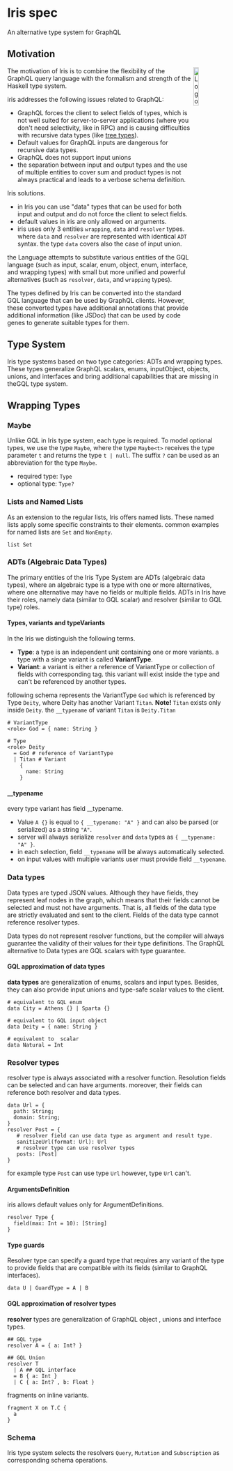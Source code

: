 # Iris spec

An alternative type system for GraphQL

## Motivation

<img alt="Logo" align="right" src="https://github.com/iris-qraphql/iris-spec/img/logo.svg" width="15%" />

The motivation of Iris is to combine the flexibility of the GraphQL query language with the formalism and strength of the Haskell type system.

iris addresses the following issues related to GraphQL:

- GraphQL forces the client to select fields of types, which is not well suited for server-to-server applications (where you don't need selectivity, like in RPC) and is causing difficulties with recursive data types (like [tree types](https://github.com/iris-qraphql/iris-spec/blob/main/why-gql-needs-typed-scalars.md)).
- Default values for GraphQL inputs are dangerous for recursive data types.
- GraphQL does not support input unions
- the separation between input and output types and the use of multiple entities to cover sum and product types is not always practical and leads to a verbose schema definition.

Iris solutions.

- in Iris you can use "data" types that can be used for both input and output and do not force the client to select fields.
- default values in iris are only allowed on arguments.
- iris uses only 3 entities `wrapping`, `data` and `resolver` types. where `data` and `resolver` are represented with identical `ADT` syntax. the type `data` covers also the case of input union.

the Language attempts to substitute various entities of the GQL language (such as input, scalar, enum, object, enum, interface, and wrapping types) with small but more unified and powerful alternatives (such as `resolver`, `data`, and `wrapping` types).

The types defined by Iris can be converted into the standard GQL language that can be used by GraphQL clients. However, these converted types have additional annotations that provide additional information (like JSDoc) that can be used by code genes to generate suitable types for them.

## Type System

Iris type systems based on two type categories: ADTs and wrapping types. These types generalize GraphQL scalars, enums, inputObject, objects, unions, and interfaces and bring additional capabilities that are missing in theGQL type system.

## Wrapping Types

### Maybe

Unlike GQL in Iris type system, each type is required.
To model optional types, we use the type `Maybe`, where the type `Maybe<t>` receives the type parameter `t` and returns the type `t | null`. The suffix `?` can be used as an abbreviation for the type `Maybe`.

- required type: `Type`
- optional type: `Type?`

### Lists and Named Lists

As an extension to the regular lists, Iris offers named lists. These named lists apply some specific constraints to their elements. common examples for named lists are `Set` and `NonEmpty`.

```gql
list Set
```

### ADTs (Algebraic Data Types)

The primary entities of the Iris Type System are ADTs (algebraic data types), where an algebraic type is a type with one or more alternatives, where one alternative may have no fields or multiple fields. ADTs in Iris have their roles, namely data (similar to GQL scalar) and resolver (similar to GQL type) roles.

#### Types, variants and typeVariants

In the Iris we distinguish the following terms.

- **Type**: a type is an independent unit containing one or more variants. a type with a singe variant is called **VariantType**.
- **Variant**: a variant is either a reference of VariantType or collection of fields with corresponding tag. this variant will exist inside the type and can't be referenced by another types.

following schema represents the VariantType `God` which is referenced by Type `Deity`, where Deity has another Variant `Titan`. **Note!** `Titan` exists only inside `Deity`. the `__typename` of variant `Titan` is `Deity.Titan`

```gql
# VariantType
<role> God = { name: String }

# Type
<role> Deity
  = God # reference of VariantType
  | Titan # Variant
    {
      name: String
    }
```

#### \_\_typename

every type variant has field \_\_typename.

- Value `A {}` is equal to `{ __typename: "A" }` and can also be parsed (or serialized) as a string `"A"`.
- server will always serialize `resolver` and `data` types as `{ __typename: "A" }`.
- in each selection, field `__typename` will be always automatically selected.
- on input values with multiple variants user must provide field `__typename`.

### Data types

Data types are typed JSON values. Although they have fields, they represent leaf nodes in the graph, which means that their fields cannot be selected and must not have arguments. That is, all fields of the data type are strictly evaluated and sent to the client. Fields of the data type cannot reference resolver types.

Data types do not represent resolver functions, but the compiler will always guarantee the validity of their values for their type definitions. The GraphQL alternative to Data types are GQL scalars with type guarantee.

#### GQL approximation of data types

**data types** are generalization of enums, scalars and input types. Besides, they can also provide input unions and type-safe scalar values to the client.

```gql
# equivalent to GQL enum
data City = Athens {} | Sparta {}

# equivalent to GQL input object
data Deity = { name: String }

# equivalent to  scalar
data Natural = Int
```

### Resolver types

resolver type is always associated with a resolver function. Resolution fields can be selected and can have arguments. moreover, their fields can reference both resolver and data types.

```gql
data Url = {
  path: String;
  domain: String;
}
resolver Post = {
   # resolver field can use data type as argument and result type.
   sanitizeUrl(format: Url): Url
   # resolver type can use resolver types
   posts: [Post]
}
```

for example type `Post` can use type `Url` however, type `Url` can't.

#### ArgumentsDefinition

iris allows default values only for ArgumentDefinitions.

```gql
resolver Type {
  field(max: Int = 10): [String]
}
```

#### Type guards

Resolver type can specify a guard type that requires any variant of the type to provide fields that are compatible with its fields (similar to GraphQL interfaces).

```gql
data U | GuardType = A | B
```

#### GQL approximation of resolver types

**resolver** types are generalization of GraphQL object , unions and interface types.

```gql
## GQL type
resolver A = { a: Int? }

## GQL Union
resolver T
  | A ## GQL interface
  = B { a: Int }
  | C { a: Int? , b: Float }
```

fragments on inline variants.

```gql
fragment X on T.C {
  a
}
```

### Schema

Iris type system selects the resolvers `Query`, `Mutation` and `Subscription` as corresponding schema operations.
